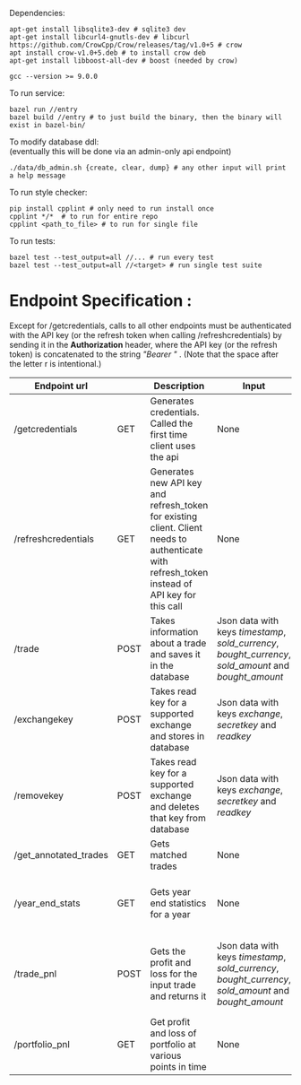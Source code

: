 Dependencies:

```
apt-get install libsqlite3-dev # sqlite3 dev
apt-get install libcurl4-gnutls-dev # libcurl
https://github.com/CrowCpp/Crow/releases/tag/v1.0+5 # crow
apt install crow-v1.0+5.deb # to install crow deb
apt-get install libboost-all-dev # boost (needed by crow)

gcc --version >= 9.0.0
```

To run service:

```
bazel run //entry
bazel build //entry # to just build the binary, then the binary will exist in bazel-bin/
```

To modify database ddl:\
(eventually this will be done via an admin-only api endpoint)

```
./data/db_admin.sh {create, clear, dump} # any other input will print a help message
```

To run style checker:

```
pip install cpplint # only need to run install once
cpplint */*  # to run for entire repo
cpplint <path_to_file> # to run for single file
```

To run tests:

```
bazel test --test_output=all //... # run every test
bazel test --test_output=all //<target> # run single test suite
```

# Endpoint Specification :

Except for /getcredentials, calls to all other endpoints must be authenticated with the API key (or the refresh token when calling /refreshcredentials) by sending it in the **Authorization** header, where the API key (or the refresh token) is concatenated to the string _"Bearer "_ . (Note that the space after the letter r is intentional.)

| Endpoint url          |      | Description                                                                                                                                   | Input                                                                                                  | Output                                                                         |
| --------------------- | ---- | --------------------------------------------------------------------------------------------------------------------------------------------- | ------------------------------------------------------------------------------------------------------ | ------------------------------------------------------------------------------ |
| /getcredentials       | GET  | Generates credentials. Called the first time client uses the api                                                                              | None                                                                                                   | Json data with keys _client_id_, _api_key_ and _refresh_token_                 |
| /refreshcredentials   | GET  | Generates new API key and refresh_token for existing client. Client needs to authenticate with refresh_token instead of API key for this call | None                                                                                                   | Json data with keys _client_id_, _api_key_ and _refresh_token_                 |
| /trade                | POST | Takes information about a trade and saves it in the database                                                                                  | Json data with keys _timestamp_, _sold_currency_, _bought_currency_, _sold_amount_ and _bought_amount_ | HTTP Status Code                                                               |
| /exchangekey          | POST | Takes read key for a supported exchange and stores in database                                                                                | Json data with keys _exchange_, _secretkey_ and _readkey_                                              | HTTP Status Code                                                               |
| /removekey            | POST | Takes read key for a supported exchange and deletes that key from database                                                                    | Json data with keys _exchange_, _secretkey_ and _readkey_                                              | HTTP Status Code                                                               |
| /get_annotated_trades | GET  | Gets matched trades                                                                                                                           | None                                                                                                   | Matched trades                                                                 |
| /year_end_stats       | GET  | Gets year end statistics for a year                                                                                                           | None                                                                                                   | Json data with keys _lt_realized_pnl_, _st_realized_pnl_ and _actual_pnl_      |
| /trade_pnl            | POST | Gets the profit and loss for the input trade and returns it                                                                                   | Json data with keys _timestamp_, _sold_currency_, _bought_currency_, _sold_amount_ and _bought_amount_ | The profit or loss in the form of a double that has been converted to a string |
| /portfolio_pnl        | GET  | Get profit and loss of portfolio at various points in time                                                                                    | None                                                                                                   | Profit and loss over time                                                      |
